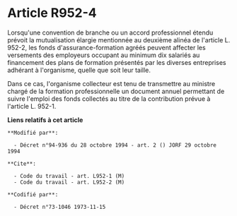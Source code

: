 # Article R952-4

Lorsqu'une convention de branche ou un accord professionnel étendu prévoit la mutualisation élargie mentionnée au deuxième
alinéa de l'article L. 952-2, les fonds d'assurance-formation agréés peuvent affecter les versements des employeurs occupant
au minimum dix salariés au financement des plans de formation présentés par les diverses entreprises adhérant à l'organisme,
quelle que soit leur taille.

Dans ce cas, l'organisme collecteur est tenu de transmettre au ministre chargé de la formation professionnelle un document
annuel permettant de suivre l'emploi des fonds collectés au titre de la contribution prévue à l'article L. 952-1.

**Liens relatifs à cet article**

	**Modifié par**:

	  - Décret n°94-936 du 28 octobre 1994 - art. 2 () JORF 29 octobre 1994

	**Cite**:

	  - Code du travail - art. L952-1 (M)
	  - Code du travail - art. L952-2 (M)

	**Codifié par**:

	  - Décret n°73-1046 1973-11-15
